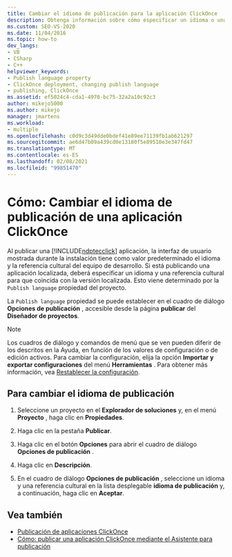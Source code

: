 ```yaml
---
title: Cambiar el idioma de publicación para la aplicación ClickOnce
description: Obtenga información sobre cómo especificar un idioma o una referencia cultural para una aplicación de configuración regional en ClickOnce, en lugar de establecer el idioma o la referencia cultural del equipo de desarrollo de forma predeterminada.
ms.custom: SEO-VS-2020
ms.date: 11/04/2016
ms.topic: how-to
dev_langs:
- VB
- CSharp
- C++
helpviewer_keywords:
- Publish language property
- ClickOnce deployment, changing publish language
- publishing, ClickOnce
ms.assetid: ef5024c4-cda1-4970-bc75-32a2a10c92c3
author: mikejo5000
ms.author: mikejo
manager: jmartens
ms.workload:
- multiple
ms.openlocfilehash: c0d9c3d49dde0bdef41e89ee71139fb1ab621297
ms.sourcegitcommit: ae6d47b09a439cd0e13180f5e89510e3e347fd47
ms.translationtype: MT
ms.contentlocale: es-ES
ms.lasthandoff: 02/08/2021
ms.locfileid: "99851470"
---
```

# <a name="how-to-change-the-publish-language-for-a-clickonce-application"></a>Cómo: Cambiar el idioma de publicación de una aplicación ClickOnce

Al publicar una [!INCLUDE[ndptecclick](../deployment/includes/ndptecclick_md.md)] aplicación, la interfaz de usuario mostrada durante la instalación tiene como valor predeterminado el idioma y la referencia cultural del equipo de desarrollo. Si está publicando una aplicación localizada, deberá especificar un idioma y una referencia cultural para que coincida con la versión localizada. Esto viene determinado por la `Publish language` propiedad del proyecto.

La `Publish language` propiedad se puede establecer en el cuadro de diálogo **Opciones de publicación** , accesible desde la página **publicar** del **Diseñador de proyectos**.

> [!NOTE]
> Los cuadros de diálogo y comandos de menú que se ven pueden diferir de los descritos en la Ayuda, en función de los valores de configuración o de edición activos. Para cambiar la configuración, elija la opción **Importar y exportar configuraciones** del menú **Herramientas** . Para obtener más información, vea [Restablecer la configuración](../ide/environment-settings.md#reset-settings).

## <a name="to-change-the-publish-language"></a>Para cambiar el idioma de publicación

1. Seleccione un proyecto en el **Explorador de soluciones** y, en el menú **Proyecto** , haga clic en **Propiedades**.

2. Haga clic en la pestaña **Publicar**.

3. Haga clic en el botón **Opciones** para abrir el cuadro de diálogo **Opciones de publicación** .

4. Haga clic en **Descripción**.

5. En el cuadro de diálogo **Opciones de publicación** , seleccione un idioma y una referencia cultural en la lista desplegable **idioma de publicación** y, a continuación, haga clic en **Aceptar**.

## <a name="see-also"></a>Vea también

- [Publicación de aplicaciones ClickOnce](../deployment/publishing-clickonce-applications.md)
- [Cómo: publicar una aplicación ClickOnce mediante el Asistente para publicación](../deployment/how-to-publish-a-clickonce-application-using-the-publish-wizard.md)